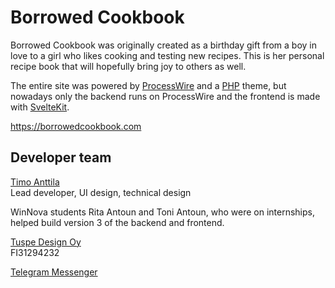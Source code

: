 # Borrowed Cookbook

Borrowed Cookbook was originally created as a birthday gift from a boy in love to a girl who likes cooking and testing new recipes. This is her personal recipe book that will hopefully bring joy to others as well.

The entire site was powered by [ProcessWire](https://processwire.com/) and a [PHP](https://www.php.net/) theme, but nowadays only the backend runs on ProcessWire and the frontend is made with [SvelteKit](https://kit.svelte.dev/).

https://borrowedcookbook.com

## Developer team

[Timo Anttila](https://github.com/timoanttila)  
Lead developer, UI design, technical design  

WinNova students Rita Antoun and Toni Antoun, who were on internships, helped build version 3 of the backend and frontend.

[Tuspe Design Oy](https://tuspe.com/en)  
FI31294232

[Telegram Messenger](https://t.me/timoanttila)
